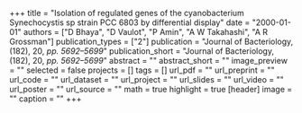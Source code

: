 +++
title = "Isolation of regulated genes of the cyanobacterium Synechocystis sp strain PCC 6803 by differential display"
date = "2000-01-01"
authors = ["D Bhaya", "D Vaulot", "P Amin", "A W Takahashi", "A R Grossman"]
publication_types = ["2"]
publication = "Journal of Bacteriology, (182), 20, _pp. 5692–5699_"
publication_short = "Journal of Bacteriology, (182), 20, _pp. 5692–5699_"
abstract = ""
abstract_short = ""
image_preview = ""
selected = false
projects = []
tags = []
url_pdf = ""
url_preprint = ""
url_code = ""
url_dataset = ""
url_project = ""
url_slides = ""
url_video = ""
url_poster = ""
url_source = ""
math = true
highlight = true
[header]
image = ""
caption = ""
+++
